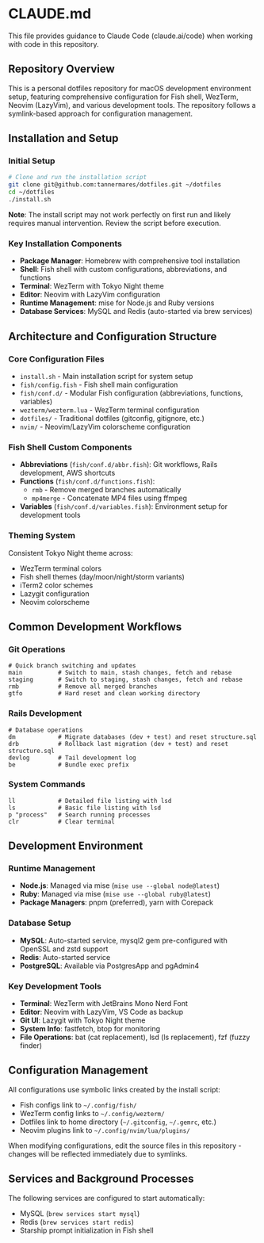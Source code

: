 # CLAUDE.md

This file provides guidance to Claude Code (claude.ai/code) when working with code in this repository.

## Repository Overview

This is a personal dotfiles repository for macOS development environment setup, featuring comprehensive configuration for Fish shell, WezTerm, Neovim (LazyVim), and various development tools. The repository follows a symlink-based approach for configuration management.

## Installation and Setup

### Initial Setup
```bash
# Clone and run the installation script
git clone git@github.com:tannermares/dotfiles.git ~/dotfiles
cd ~/dotfiles
./install.sh
```

**Note**: The install script may not work perfectly on first run and likely requires manual intervention. Review the script before execution.

### Key Installation Components
- **Package Manager**: Homebrew with comprehensive tool installation
- **Shell**: Fish shell with custom configurations, abbreviations, and functions
- **Terminal**: WezTerm with Tokyo Night theme
- **Editor**: Neovim with LazyVim configuration
- **Runtime Management**: mise for Node.js and Ruby versions
- **Database Services**: MySQL and Redis (auto-started via brew services)

## Architecture and Configuration Structure

### Core Configuration Files
- `install.sh` - Main installation script for system setup
- `fish/config.fish` - Fish shell main configuration
- `fish/conf.d/` - Modular Fish configuration (abbreviations, functions, variables)
- `wezterm/wezterm.lua` - WezTerm terminal configuration
- `dotfiles/` - Traditional dotfiles (gitconfig, gitignore, etc.)
- `nvim/` - Neovim/LazyVim colorscheme configuration

### Fish Shell Custom Components
- **Abbreviations** (`fish/conf.d/abbr.fish`): Git workflows, Rails development, AWS shortcuts
- **Functions** (`fish/conf.d/functions.fish`): 
  - `rmb` - Remove merged branches automatically
  - `mp4merge` - Concatenate MP4 files using ffmpeg
- **Variables** (`fish/conf.d/variables.fish`): Environment setup for development tools

### Theming System
Consistent Tokyo Night theme across:
- WezTerm terminal colors
- Fish shell themes (day/moon/night/storm variants)
- iTerm2 color schemes
- Lazygit configuration
- Neovim colorscheme

## Common Development Workflows

### Git Operations
```fish
# Quick branch switching and updates
main          # Switch to main, stash changes, fetch and rebase
staging       # Switch to staging, stash changes, fetch and rebase
rmb           # Remove all merged branches
gtfo          # Hard reset and clean working directory
```

### Rails Development
```fish
# Database operations
dm            # Migrate databases (dev + test) and reset structure.sql
drb           # Rollback last migration (dev + test) and reset structure.sql
devlog        # Tail development log
be            # Bundle exec prefix
```

### System Commands
```fish
ll            # Detailed file listing with lsd
ls            # Basic file listing with lsd
p "process"   # Search running processes
clr           # Clear terminal
```

## Development Environment

### Runtime Management
- **Node.js**: Managed via mise (`mise use --global node@latest`)
- **Ruby**: Managed via mise (`mise use --global ruby@latest`)
- **Package Managers**: pnpm (preferred), yarn with Corepack

### Database Setup
- **MySQL**: Auto-started service, mysql2 gem pre-configured with OpenSSL and zstd support
- **Redis**: Auto-started service
- **PostgreSQL**: Available via PostgresApp and pgAdmin4

### Key Development Tools
- **Terminal**: WezTerm with JetBrains Mono Nerd Font
- **Editor**: Neovim with LazyVim, VS Code as backup
- **Git UI**: Lazygit with Tokyo Night theme
- **System Info**: fastfetch, btop for monitoring
- **File Operations**: bat (cat replacement), lsd (ls replacement), fzf (fuzzy finder)

## Configuration Management

All configurations use symbolic links created by the install script:
- Fish configs link to `~/.config/fish/`
- WezTerm config links to `~/.config/wezterm/`
- Dotfiles link to home directory (`~/.gitconfig`, `~/.gemrc`, etc.)
- Neovim plugins link to `~/.config/nvim/lua/plugins/`

When modifying configurations, edit the source files in this repository - changes will be reflected immediately due to symlinks.

## Services and Background Processes

The following services are configured to start automatically:
- MySQL (`brew services start mysql`)
- Redis (`brew services start redis`)
- Starship prompt initialization in Fish shell